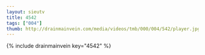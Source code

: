 ```yaml
--- 
layout: sieutv
title: 4542
tags: ["004"]
thumb: http://drainmainvein.com/media/videos/tmb/000/004/542/player.jpg
---
```

{% include drainmainvein key="4542" %} 
